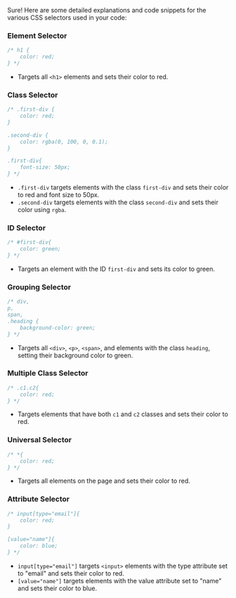 Sure! Here are some detailed explanations and code snippets for the various CSS selectors used in your code:

### Element Selector
```css
/* h1 {
    color: red;
} */
```
- Targets all `<h1>` elements and sets their color to red.

### Class Selector
```css
/* .first-div {
    color: red;
}

.second-div {
    color: rgba(0, 100, 0, 0.1);
}

.first-div{
    font-size: 50px;
} */
```
- `.first-div` targets elements with the class `first-div` and sets their color to red and font size to 50px.
- `.second-div` targets elements with the class `second-div` and sets their color using `rgba`.

### ID Selector
```css
/* #first-div{
    color: green;
} */
```
- Targets an element with the ID `first-div` and sets its color to green.

### Grouping Selector
```css
/* div,
p,
span,
.heading {
    background-color: green;
} */
```
- Targets all `<div>`, `<p>`, `<span>`, and elements with the class `heading`, setting their background color to green.

### Multiple Class Selector
```css
/* .c1.c2{
    color: red;
} */
```
- Targets elements that have both `c1` and `c2` classes and sets their color to red.

### Universal Selector
```css
/* *{
    color: red;
} */
```
- Targets all elements on the page and sets their color to red.

### Attribute Selector
```css
/* input[type="email"]{
    color: red;
}

[value="name"]{
    color: blue;
} */
```
- `input[type="email"]` targets `<input>` elements with the type attribute set to "email" and sets their color to red.
- `[value="name"]` targets elements with the value attribute set to "name" and sets their color to blue.